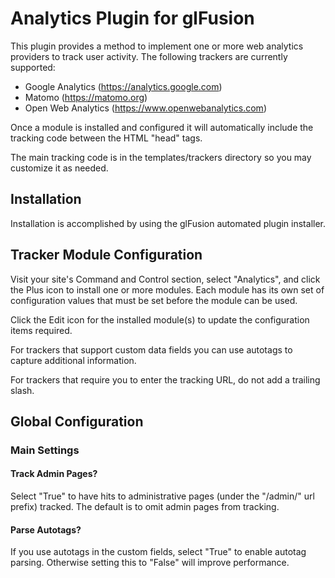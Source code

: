 # Analytics Plugin for glFusion

This plugin provides a method to implement one or more web analytics
providers to track user activity. The following trackers are currently supported:
- Google Analytics (https://analytics.google.com)
- Matomo (https://matomo.org)
- Open Web Analytics (https://www.openwebanalytics.com)

Once a module is installed and configured it will automatically include the tracking
code between the HTML "head" tags.

The main tracking code is in the templates/trackers directory so you may customize it
as needed.

## Installation
Installation is accomplished by using the glFusion automated plugin installer.

## Tracker Module Configuration
Visit your site's Command and Control section, select "Analytics", and click the Plus icon
to install one or more modules. Each module has its own set of configuration values
that must be set before the module can be used.

Click the Edit icon for the installed module(s) to update the configuration items required.

For trackers that support custom data fields you can use autotags to capture additional information.

For trackers that require you to enter the tracking URL, do not add a trailing slash.

## Global Configuration
### Main Settings
#### Track Admin Pages?
Select "True" to have hits to administrative pages (under the "/admin/" url prefix) tracked.
The default is to omit admin pages from tracking.

#### Parse Autotags?
If you use autotags in the custom fields, select "True" to enable autotag parsing.
Otherwise setting this to "False" will improve performance.
